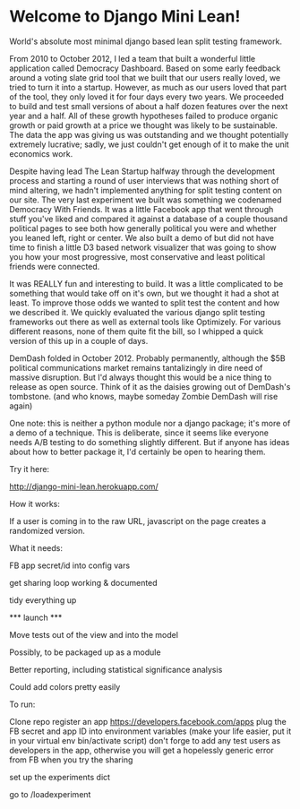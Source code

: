 Welcome to Django Mini Lean!
============================

World's absolute most minimal django based lean split testing framework.

From 2010 to October 2012, I led a team that built a wonderful little application called Democracy Dashboard. Based on some early feedback around a voting slate grid tool that we built that our users really loved, we tried to turn it into a startup. However, as much as our users loved that part of the tool, they only loved it for four days every two years. We proceeded to build and test small versions of about a half dozen features over the next year and a half. All of these growth hypotheses failed to produce organic growth or paid growth at a price we thought was likely to be sustainable. The data the app was giving us was outstanding and we thought potentially extremely lucrative; sadly, we just couldn't get enough of it to make the unit economics work.

Despite having lead The Lean Startup halfway through the development process and starting a round of user interviews that was nothing short of mind altering, we hadn't implemented anything for split testing content on our site. The very last experiment we built was something we codenamed Democracy With Friends. It was a little Facebook app that went through stuff you've liked and compared it against a database of a couple thousand political pages to see both how generally political you were and whether you leaned left, right or center. We also built a demo of but did not have time to finish a little D3 based network visualizer that was going to show you how your most progressive, most conservative and least political friends were connected.

It was REALLY fun and interesting to build. It was a little complicated to be something that would take off on it's own, but we thought it had a shot at least. To improve those odds we wanted to split test the content and how we described it. We quickly evaluated the various django split testing frameworks out there as well as external tools like Optimizely. For various different reasons, none of them quite fit the bill, so I whipped a quick version of this up in a couple of days.

DemDash folded in October 2012. Probably permanently, although the $5B political communications market remains tantalizingly in dire need of massive disruption. But I'd always thought this would be a nice thing to release as open source. Think of it as the daisies growing out of DemDash's tombstone. (and who knows, maybe someday Zombie DemDash will rise again)

One note: this is neither a python module nor a django package; it's more of a demo of a technique. This is deliberate, since it seems like everyone needs A/B testing to do something slightly different. But if anyone has ideas about how to better package it, I'd certainly be open to hearing them.






Try it here:

http://django-mini-lean.herokuapp.com/

How it works:

If a user is coming in to the raw URL, javascript on the page creates a randomized version.


What it needs:

FB app secret/id into config vars

get sharing loop working & documented

tidy everything up

*** launch ***

Move tests out of the view and into the model

Possibly, to be packaged up as a module

Better reporting, including statistical significance analysis

Could add colors pretty easily

To run:

Clone repo
register an app https://developers.facebook.com/apps
plug the FB secret and app ID into environment variables (make your life easier, put it in your virtual env bin/activate script)
don't forge to add any test users as developers in the app, otherwise you will get a hopelessly generic error from FB when you try the sharing

set up the experiments dict

go to /loadexperiment


